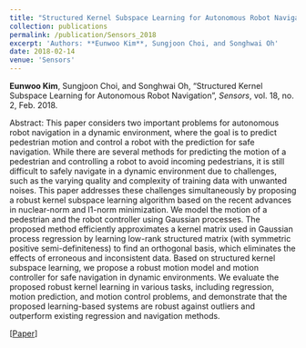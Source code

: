 ```yaml
---
title: "Structured Kernel Subspace Learning for Autonomous Robot Navigation"
collection: publications
permalink: /publication/Sensors_2018
excerpt: 'Authors: **Eunwoo Kim**, Sungjoon Choi, and Songhwai Oh'
date: 2018-02-14
venue: 'Sensors'
---
```

**Eunwoo Kim**, Sungjoon Choi, and Songhwai Oh, “Structured Kernel Subspace Learning for Autonomous Robot Navigation”, *Sensors*, vol. 18, no. 2, Feb. 2018.

Abstract: This paper considers two important problems for autonomous robot navigation in a dynamic environment, where the goal is to predict pedestrian motion and control a robot with the prediction for safe navigation. While there are several methods for predicting the motion of a pedestrian and controlling a robot to avoid incoming pedestrians, it is still difficult to safely navigate in a dynamic environment due to challenges, such as the varying quality and complexity of training data with unwanted noises. This paper addresses these challenges simultaneously by proposing a robust kernel subspace learning algorithm based on the recent advances in nuclear-norm and l1-norm minimization. We model the motion of a pedestrian and the robot controller using Gaussian processes. The proposed method efficiently approximates a kernel matrix used in Gaussian process regression by learning low-rank structured matrix (with symmetric positive semi-definiteness) to find an orthogonal basis, which eliminates the effects of erroneous and inconsistent data. Based on structured kernel subspace learning, we propose a robust motion model and motion controller for safe navigation in dynamic environments. We evaluate the proposed robust kernel learning in various tasks, including regression, motion prediction, and motion control problems, and demonstrate that the proposed learning-based systems are robust against outliers and outperform existing regression and navigation methods.

[[Paper](https://www.mdpi.com/1424-8220/18/2/58)]
